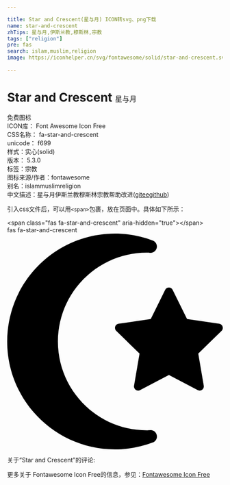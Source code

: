 ```yaml
---

title: Star and Crescent(星与月) ICON转svg、png下载
name: star-and-crescent
zhTips: 星与月,伊斯兰教,穆斯林,宗教
tags: ["religion"]
pre: fas
search: islam,muslim,religion
image: https://iconhelper.cn/svg/fontawesome/solid/star-and-crescent.svg

---
```


# Star and Crescent  <small style="font-size: 60%;font-weight: 100">星与月</small>


<div class="detail-page">
<p>
<span><span class="badge-success badge">免费图标</span> </span>
<br/>
<span>
ICON库：
<span class="badge-secondary badge">Font Awesome Icon Free</span> 
</span>
<br/>
<span>
CSS名称：
<span class="badge-secondary badge">fa-star-and-crescent</span> 
</span>
<br/>
<span>
unicode：
<span class="badge-secondary badge">f699</span> 
<copy-btn content='f699' btn-title=""></copy-btn>
<copy-btn :content='String.fromCodePoint(parseInt("f699", 16))' btn-title="复制U"></copy-btn>
</span><br/><span>样式：<span class="badge-light badge">实心(solid)</span></span>
<br/>
<span>
版本：
<span class="badge-secondary badge">5.3.0</span> 
</span><br/><span>标签：<span class="badge-light badge"><router-link to="/tags/religion.html">宗教</router-link></span></span>
<br/>
<span>图标来源/作者：<span class="badge-light badge">fontawesome</span></span> 
<br/>
<span>别名：<span class="badge-light badge">islam</span><span class="badge-light badge">muslim</span><span class="badge-light badge">religion</span></span><br/><span class="zh-detail">中文描述：<span class="badge-primary badge">星与月</span><span class="badge-primary badge">伊斯兰教</span><span class="badge-primary badge">穆斯林</span><span class="badge-primary badge">宗教</span><span class="help-link"><span>帮助改进</span>(<a href="https://gitee.com/liuwave/icon-helper/edit/master/json/fontawesome/solid/star-and-crescent.json" target="_blank" rel="noopener noreferrer">gitee</a><a href="https://github.com/liuwave/icon-helper/edit/master/json/fontawesome/solid/star-and-crescent.json" target="_blank" rel="noopener noreferrer">github</a></span>)</span><br/>
</p>
</div>
<div class="alert alert-dark">
  <i class="fas fa-star-and-crescent fa-xs"></i>
  <i class="fas fa-star-and-crescent fa-sm"></i>
  <i class="fas fa-star-and-crescent fa-lg"></i>
  <i class="fas fa-star-and-crescent fa-2x"></i>
  <i class="fas fa-star-and-crescent fa-3x"></i>
  <i class="fas fa-star-and-crescent fa-5x"></i>
  <i class="fas fa-star-and-crescent fa-7x"></i>
</div>
<div>
  <p>引入css文件后，可以用<code>&lt;span&gt;</code>包裹，放在页面中。具体如下所示：    
  </p>
  <div class="alert alert-primary" style="font-size: 14px">
    &lt;span class="fas fa-star-and-crescent" aria-hidden="true"&gt;&lt;/span&gt;
    <copy-btn content='<span class="fas fa-star-and-crescent" aria-hidden="true"></span>'></copy-btn>
  </div>
  <div class="alert alert-secondary">
    <i class="fas fa-star-and-crescent"
    style="font-size: 24px"
    aria-hidden="true"></i> fas fa-star-and-crescent
    <copy-btn content="fas fa-star-and-crescent" btn-title="复制图标名称"></copy-btn>
  </div>
</div>
<div id="svg" class="svg-wrap">
<svg xmlns="http://www.w3.org/2000/svg" viewBox="0 0 512 512"><path d="M340.47 466.36c-1.45 0-6.89.46-9.18.46-116.25 0-210.82-94.57-210.82-210.82S215.04 45.18 331.29 45.18c2.32 0 7.7.46 9.18.46 7.13 0 13.33-5.03 14.75-12.07 1.46-7.25-2.55-14.49-9.47-17.09C316.58 5.54 286.39 0 256 0 114.84 0 0 114.84 0 256s114.84 256 256 256c30.23 0 60.28-5.49 89.32-16.32 5.96-2.02 10.28-7.64 10.28-14.26 0-8.09-6.39-15.06-15.13-15.06zm162.99-252.5l-76.38-11.1-34.16-69.21c-1.83-3.7-5.38-5.55-8.93-5.55s-7.1 1.85-8.93 5.55l-34.16 69.21-76.38 11.1c-8.17 1.18-11.43 11.22-5.52 16.99l55.27 53.87-13.05 76.07c-1.11 6.44 4.01 11.66 9.81 11.66 1.53 0 3.11-.36 4.64-1.17L384 335.37l68.31 35.91c1.53.8 3.11 1.17 4.64 1.17 5.8 0 10.92-5.23 9.81-11.66l-13.05-76.07 55.27-53.87c5.91-5.77 2.65-15.81-5.52-16.99z"/></svg>
</div>
<detail full-name='fa-star-and-crescent'></detail>
<div>
<p>关于“Star and Crescent”的评论:</p>
</div>
<Vssue title="关于“Star and Crescent”的评论" ></Vssue>    
<div><p>更多关于  Fontawesome Icon Free的信息，参见：<a target="_blank" href="https://iconhelper.cn/fontawesome.html">Fontawesome Icon Free</a>
</p></div>
